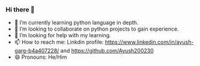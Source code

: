 ### Hi there 👋
- 🌱 I’m currently learning python language in depth.
- 👯 I’m looking to collaborate on python projects to gain experience.
- 🤔 I’m looking for help with my learning.
- 📫 How to reach me: Linkdin profile: https://www.linkedin.com/in/ayush-garg-b4a407228/ and https://github.com/Ayush200230
- 😄 Pronouns: He/Him
<!--
**Ayush200230/Ayush200230** is a ✨ _special_ ✨ repository because its `README.md` (this file) appears on your GitHub profile.

Here are some ideas to get you started:

- 🌱 I’m currently learning python language in depth.
- 👯 I’m looking to collaborate on python projects to gain experience.
- 🤔 I’m looking for help with my learning.
- 📫 How to reach me: Linkdin profile: https://www.linkedin.com/in/ayush-garg-b4a407228/
- 😄 Pronouns: He/Him
-->
